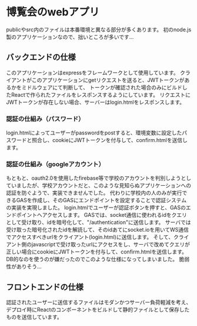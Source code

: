 # 博覧会のwebアプリ
publicやsrc内のファイルは本番環境と異なる部分が多くあります。
初のnode.js製のアプリケーションなので、拙いところが多いです...
## バックエンドの仕様
このアプリケーションはexpressをフレームワークとして使用しています。
クライアントがこのアプリケーションにgetリクエストを送ると、JWTトークンがあるかをミドルウェアにて判断して、
トークンが確認された場合のみにビルドしたReactで作られたファイルをレスポンスするようにしています。
リクエストにJWTトークンが存在しない場合、サーバーはlogin.htmlをレスポンスします。
### 認証の仕組み（パスワード）
login.htmlによってユーザーがpasswordをpostすると、環境変数に設定したパスワードと照合し、cookieにJWTトークンを付与して、confirm.htmlを送信します。
### 認証の仕組み（googleアカウント）
もともと、oauth2.0を使用したfirebase等で学校のアカウントを判別しようとしていましたが、学校アカウントだと、このような見知らぬアプリケーションへの認証を防ぐようで、実装できませんでした。
代わりに学校内の人のみが実行できるGASを作成し、そのGASにエンドポイントを設定することで認証システムの実装を実現しました。
login.htmlでユーザーが認証ボタンを押すと、GASのエンドポイントへアクセスします。
GASでは、socket通信に使われるidをクエリとして受け取り、idを暗号化して、"/authentication"に送信します。
サーバでは受け取った暗号化されたidを解読して、そのidあてにsocket.ioを用いてWS通信でアクセスすべきurlをクライアント(login.html)に送信します。
そして、クライアント側のjavascriptで受け取ったurlにアクセスをし、サーバで改めてクエリが正しい場合にcookieにJWTトークンを付与して、confirm.htmlを送信します。
DB的なのを使うのが嫌だったのでこのような仕様になってしまいました。
脆弱性がありそう...
## フロントエンドの仕様
認証されたユーザーに送信するファイルはモダンかつサーバー負荷軽減を考え、デプロイ時にReactのコンポーネントをビルドして静的ファイルとして保存したものを送信しています。

